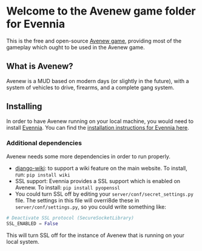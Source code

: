 # Welcome to the Avenew game folder for Evennia

This is the free and open-source [Avenew game](https://github.com/vlegoff/avenew), providing most of the gameplay which ought to be used in the Avenew game.

## What is Avenew?

Avenew is a MUD based on modern days (or slightly in the future), with a system of vehicles to drive, firearms, and a complete gang system.

## Installing

In order to have Avenew running on your local machine, you would need to install [Evennia](https://github.com/evennia/evennia/wiki/Evennia-Introduction).  You can find the [installation instructions for Evennia here](https://github.com/evennia/evennia/wiki/Getting-Started).

### Additional dependencies

Avenew needs some more dependencies in order to run properly.

* [django-wiki](https://github.com/django-wiki/django-wiki): to support a wiki feature on the main website.  To install, run: `pip install wiki`
* SSL support: Evennia provides a SSL support which is enabled on Avenew.  To install: `pip install pyopenssl`
* You could turn SSL off by editing your `server/conf/secret_settings.py` file.  The settings in this file will overri8de these in `server/conf/settings.py`, so you could write something like:

```python
# Deactivate SSL protocol (SecureSocketLibrary)
SSL_ENABLED = False
```

This will turn SSL off for the instance of Avenew that is running on your local system.
